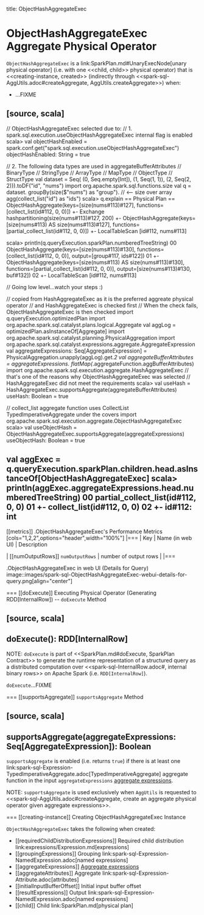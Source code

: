 title: ObjectHashAggregateExec

# ObjectHashAggregateExec Aggregate Physical Operator

`ObjectHashAggregateExec` is a link:SparkPlan.md#UnaryExecNode[unary physical operator] (i.e. with one <<child, child>> physical operator) that is <<creating-instance, created>> (indirectly through <<spark-sql-AggUtils.adoc#createAggregate, AggUtils.createAggregate>>) when:

* ...FIXME

[source, scala]
----
// ObjectHashAggregateExec selected due to:
// 1. spark.sql.execution.useObjectHashAggregateExec internal flag is enabled
scala> val objectHashEnabled = spark.conf.get("spark.sql.execution.useObjectHashAggregateExec")
objectHashEnabled: String = true

// 2. The following data types are used in aggregateBufferAttributes
// BinaryType
// StringType
// ArrayType
// MapType
// ObjectType
// StructType
val dataset = Seq(
  (0, Seq.empty[Int]),
  (1, Seq(1, 1)),
  (2, Seq(2, 2))).toDF("id", "nums")
import org.apache.spark.sql.functions.size
val q = dataset.
  groupBy(size($"nums") as "group"). // <-- size over array
  agg(collect_list("id") as "ids")
scala> q.explain
== Physical Plan ==
ObjectHashAggregate(keys=[size(nums#113)#127], functions=[collect_list(id#112, 0, 0)])
+- Exchange hashpartitioning(size(nums#113)#127, 200)
   +- ObjectHashAggregate(keys=[size(nums#113) AS size(nums#113)#127], functions=[partial_collect_list(id#112, 0, 0)])
      +- LocalTableScan [id#112, nums#113]

scala> println(q.queryExecution.sparkPlan.numberedTreeString)
00 ObjectHashAggregate(keys=[size(nums#113)#130], functions=[collect_list(id#112, 0, 0)], output=[group#117, ids#122])
01 +- ObjectHashAggregate(keys=[size(nums#113) AS size(nums#113)#130], functions=[partial_collect_list(id#112, 0, 0)], output=[size(nums#113)#130, buf#132])
02    +- LocalTableScan [id#112, nums#113]

// Going low level...watch your steps :)

// copied from HashAggregateExec as it is the preferred aggreate physical operator
// and HashAggregateExec is checked first
// When the check fails, ObjectHashAggregateExec is then checked
import q.queryExecution.optimizedPlan
import org.apache.spark.sql.catalyst.plans.logical.Aggregate
val aggLog = optimizedPlan.asInstanceOf[Aggregate]
import org.apache.spark.sql.catalyst.planning.PhysicalAggregation
import org.apache.spark.sql.catalyst.expressions.aggregate.AggregateExpression
val aggregateExpressions: Seq[AggregateExpression] = PhysicalAggregation.unapply(aggLog).get._2
val aggregateBufferAttributes = aggregateExpressions.
 flatMap(_.aggregateFunction.aggBufferAttributes)
import org.apache.spark.sql.execution.aggregate.HashAggregateExec
// that's one of the reasons why ObjectHashAggregateExec was selected
// HashAggregateExec did not meet the requirements
scala> val useHash = HashAggregateExec.supportsAggregate(aggregateBufferAttributes)
useHash: Boolean = true

// collect_list aggregate function uses CollectList TypedImperativeAggregate under the covers
import org.apache.spark.sql.execution.aggregate.ObjectHashAggregateExec
scala> val useObjectHash = ObjectHashAggregateExec.supportsAggregate(aggregateExpressions)
useObjectHash: Boolean = true

val aggExec = q.queryExecution.sparkPlan.children.head.asInstanceOf[ObjectHashAggregateExec]
scala> println(aggExec.aggregateExpressions.head.numberedTreeString)
00 partial_collect_list(id#112, 0, 0)
01 +- collect_list(id#112, 0, 0)
02    +- id#112: int
----

[[metrics]]
.ObjectHashAggregateExec's Performance Metrics
[cols="1,2,2",options="header",width="100%"]
|===
| Key
| Name (in web UI)
| Description

| [[numOutputRows]] `numOutputRows`
| number of output rows
|
|===

.ObjectHashAggregateExec in web UI (Details for Query)
image::images/spark-sql-ObjectHashAggregateExec-webui-details-for-query.png[align="center"]

=== [[doExecute]] Executing Physical Operator (Generating RDD[InternalRow]) -- `doExecute` Method

[source, scala]
----
doExecute(): RDD[InternalRow]
----

NOTE: `doExecute` is part of <<SparkPlan.md#doExecute, SparkPlan Contract>> to generate the runtime representation of a structured query as a distributed computation over <<spark-sql-InternalRow.adoc#, internal binary rows>> on Apache Spark (i.e. `RDD[InternalRow]`).

`doExecute`...FIXME

=== [[supportsAggregate]] `supportsAggregate` Method

[source, scala]
----
supportsAggregate(aggregateExpressions: Seq[AggregateExpression]): Boolean
----

`supportsAggregate` is enabled (i.e. returns `true`) if there is at least one link:spark-sql-Expression-TypedImperativeAggregate.adoc[TypedImperativeAggregate] aggregate function in the input `aggregateExpressions` [aggregate expressions](../expressions/AggregateExpression.md).

NOTE: `supportsAggregate` is used exclusively when `AggUtils` is requested to <<spark-sql-AggUtils.adoc#createAggregate, create an aggregate physical operator given aggregate expressions>>.

=== [[creating-instance]] Creating ObjectHashAggregateExec Instance

`ObjectHashAggregateExec` takes the following when created:

* [[requiredChildDistributionExpressions]] Required child distribution link:expressions/Expression.md[expressions]
* [[groupingExpressions]] Grouping link:spark-sql-Expression-NamedExpression.adoc[named expressions]
* [[aggregateExpressions]] [Aggregate expressions](../expressions/AggregateExpression.md)
* [[aggregateAttributes]] Aggregate link:spark-sql-Expression-Attribute.adoc[attributes]
* [[initialInputBufferOffset]] Initial input buffer offset
* [[resultExpressions]] Output link:spark-sql-Expression-NamedExpression.adoc[named expressions]
* [[child]] Child link:SparkPlan.md[physical plan]
